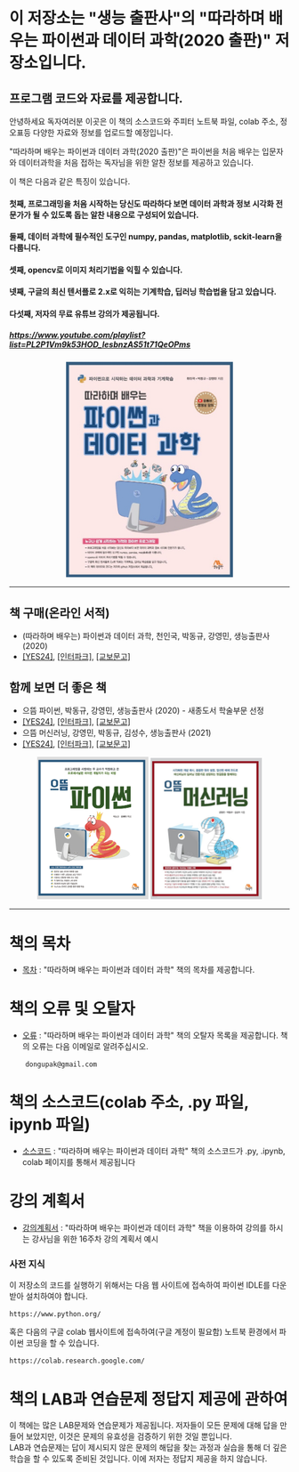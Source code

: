 # 이 저장소는 "생능 출판사"의 "따라하며 배우는 파이썬과 데이터 과학(2020 출판)" 저장소입니다.
## 프로그램 코드와 자료를 제공합니다.

안녕하세요 독자여러분 이곳은 이 책의 소스코드와 주피터 노트북 파일, colab 주소, 정오표등 다양한 자료와 정보를 업로드할 예정입니다.

"따라하며 배우는 파이썬과 데이터 과학(2020 출판)"은 파이썬을 처음 배우는 입문자와 데이터과학을 처음 접하는 독자님을 위한 알찬 정보를 제공하고 있습니다.

이 책은 다음과 같은 특징이 있습니다.

#### 첫째, 프로그래밍을 처음 시작하는 당신도 따라하다 보면 데이터 과학과 정보 시각화 전문가가 될 수 있도록 돕는 알찬 내용으로 구성되어 있습니다.
#### 둘째, 데이터 과학에 필수적인 도구인 numpy, pandas, matplotlib, sckit-learn을 다룹니다.
#### 셋째, opencv로 이미지 처리기법을 익힐 수 있습니다.
#### 넷째, 구글의 최신 텐서플로 2.x로 익히는 기계학습, 딥러닝 학습법을 담고 있습니다.
#### 다섯째, 저자의 무료 유튜브 강의가 제공됩니다.
##### https://www.youtube.com/playlist?list=PL2P1Vm9k53HOD_lesbnzAS51t71QeOPms
<p align="center">
  <img src="image/Py_Data_Sci_book.jpeg" width=300px>
</p>

***
## 책 구매(온라인 서적)
* (따라하며 배우는) 파이썬과 데이터 과학, 천인국, 박동규, 강영민, 생능출판사 (2020)
 * [[YES24]](http://www.yes24.com/Product/Goods/96555988), [[인터파크]](http://book.interpark.com/product/BookDisplay.do?_method=detail&sc.shopNo=0000400000&sc.prdNo=345271510&sc.saNo=003002001&bid1=search&bid2=product&bid3=title&bid4=001), [[교보문고]](http://www.kyobobook.co.kr/product/detailViewKor.laf?ejkGb=KOR&mallGb=KOR&barcode=9788970504773&orderClick=LEa&Kc=) 

## 함께 보면 더 좋은 책
* 으뜸 파이썬, 박동규, 강영민, 생능출판사 (2020) - 새종도서 학술부문 선정
* [[YES24]](http://www.yes24.com/Product/Goods/89140722), [[인터파크]](http://book.interpark.com/product/BookDisplay.do?_method=detail&sc.shopNo=0000400000&sc.prdNo=330274507&pis1=book&pis2=product), [[교보문고]](http://www.kyobobook.co.kr/product/detailViewKor.laf?ejkGb=KOR&mallGb=KOR&barcode=9788970503691&orderClick=LEa&Kc=)
* 으뜸 머신러닝, 강영민, 박동규, 김성수, 생능출판사 (2021)
* [[YES24]](http://www.yes24.com/Product/Goods/102577953), [[인터파크]](http://book.interpark.com/product/BookDisplay.do?_method=detail&sc.shopNo=0000400000&sc.prdNo=352099030&sc.saNo=003002001&bid1=search&bid2=product&bid3=title&bid4=001), [[교보문고]](http://www.kyobobook.co.kr/product/detailViewKor.laf?ejkGb=KOR&mallGb=KOR&barcode=9788970504919&orderClick=LEa&Kc=)
<p align="center">
  <img src="image/Prime_Python_book.png" width=200px>
  <img src="image/Prime_ML.jpg" width=200px>
</p>

***
# 책의 목차
* [목차](https://github.com/dongupak/DataSciPy/blob/master/contents.md)
: "따라하며 배우는 파이썬과 데이터 과학" 책의 목차를 제공합니다.

# 책의 오류 및 오탈자
* [오류](https://github.com/dongupak/DataSciPy/blob/master/errata-ver1.md)
: "따라하며 배우는 파이썬과 데이터 과학" 책의 오탈자 목록을 제공합니다.
책의 오류는 다음 이메일로 알려주십시오.
```
    dongupak@gmail.com
```

# 책의 소스코드(colab 주소, .py 파일, ipynb 파일)
* [소스코드](https://github.com/dongupak/DataSciPy/blob/master/src/)
: "따라하며 배우는 파이썬과 데이터 과학" 책의 소스코드가 .py, .ipynb, colab 페이지를 통해서 제공됩니다

# 강의 계획서
* [강의계획서](https://github.com/dongupak/DataSciPy/blob/master/syllabus.md)
: "따라하며 배우는 파이썬과 데이터 과학" 책을 이용하여 강의를 하시는 강사님을 위한 16주차 강의 계획서 예시

### 사전 지식

이 저장소의 코드를 실행하기 위해서는 다음 웹 사이트에 접속하여 파이썬 IDLE를 다운받아 설치하여야 합니다.
```
https://www.python.org/
```
혹은 다음의 구글 colab 웹사이트에 접속하여(구글 계정이 필요함) 노트북 환경에서 파이썬 코딩을 할 수 있습니다.
```
https://colab.research.google.com/
```

# 책의 LAB과 연습문제 정답지 제공에 관하여

이 책에는 많은 LAB문제와 연습문제가 제공됩니다. 저자들이 모든 문제에 대해 답을 만들어 보았지만, 이것은 문제의 유효성을 검증하기 위한 것일 뿐입니다.  
LAB과 연습문제는 답이 제시되지 않은 문제의 해답을 찾는 과정과 실습을 통해 더 깊은 학습을 할 수 있도록 준비된 것입니다.
이에 저자는 정답지 제공을 하지 않습니다.
